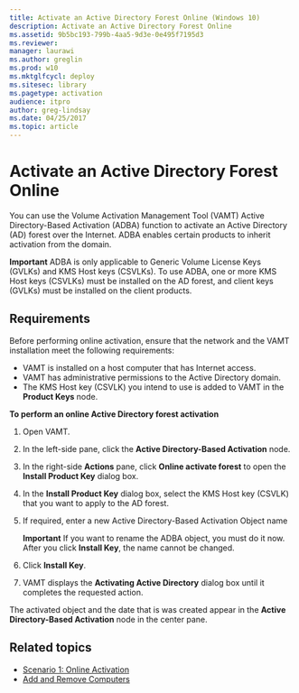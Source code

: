 ```yaml
---
title: Activate an Active Directory Forest Online (Windows 10)
description: Activate an Active Directory Forest Online
ms.assetid: 9b5bc193-799b-4aa5-9d3e-0e495f7195d3
ms.reviewer:
manager: laurawi
ms.author: greglin
ms.prod: w10
ms.mktglfcycl: deploy
ms.sitesec: library
ms.pagetype: activation
audience: itpro
author: greg-lindsay
ms.date: 04/25/2017
ms.topic: article
---
```


# Activate an Active Directory Forest Online

You can use the Volume Activation Management Tool (VAMT) Active Directory-Based Activation (ADBA) function to activate an Active Directory (AD) forest over the Internet. ADBA enables certain products to inherit activation from the domain.

**Important**
ADBA is only applicable to Generic Volume License Keys (GVLKs) and KMS Host keys (CSVLKs). To use ADBA, one or more KMS Host keys (CSVLKs) must be installed on the AD forest, and client keys (GVLKs) must be installed on the client products.

## Requirements

Before performing online activation, ensure that the network and the VAMT installation meet the following requirements:
-   VAMT is installed on a host computer that has Internet access.
-   VAMT has administrative permissions to the Active Directory domain.
-   The KMS Host key (CSVLK) you intend to use is added to VAMT in the **Product Keys** node.

**To perform an online Active Directory forest activation**

1.  Open VAMT.
2.  In the left-side pane, click the **Active Directory-Based Activation** node.
3.  In the right-side **Actions** pane, click **Online activate forest** to open the **Install Product Key** dialog box.
4.  In the **Install Product Key** dialog box, select the KMS Host key (CSVLK) that you want to apply to the AD forest.
5.  If required, enter a new Active Directory-Based Activation Object name

    **Important**
    If you want to rename the ADBA object, you must do it now. After you click **Install Key**, the name cannot be changed.

6.  Click **Install Key**.
7.  VAMT displays the **Activating Active Directory** dialog box until it completes the requested action.

The activated object and the date that is was created appear in the **Active Directory-Based Activation** node in the center pane.

## Related topics

- [Scenario 1: Online Activation](scenario-online-activation-vamt.md)
- [Add and Remove Computers](add-remove-computers-vamt.md)
